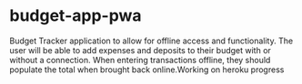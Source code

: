 # budget-app-pwa
Budget Tracker application to allow for offline access and functionality.  The user will be able to add expenses and deposits to their budget with or without a connection. When entering transactions offline, they should populate the total when brought back online.Working on heroku progress
